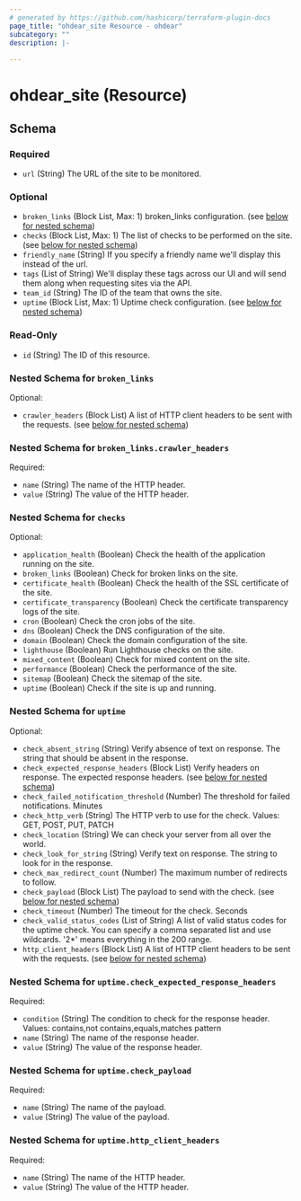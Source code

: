 ```yaml
---
# generated by https://github.com/hashicorp/terraform-plugin-docs
page_title: "ohdear_site Resource - ohdear"
subcategory: ""
description: |-
  
---
```


# ohdear_site (Resource)





<!-- schema generated by tfplugindocs -->
## Schema

### Required

- `url` (String) The URL of the site to be monitored.

### Optional

- `broken_links` (Block List, Max: 1) broken_links configuration. (see [below for nested schema](#nestedblock--broken_links))
- `checks` (Block List, Max: 1) The list of checks to be performed on the site. (see [below for nested schema](#nestedblock--checks))
- `friendly_name` (String) If you specify a friendly name we'll display this instead of the url.
- `tags` (List of String) We'll display these tags across our UI and will send them along when requesting sites via the API.
- `team_id` (String) The ID of the team that owns the site.
- `uptime` (Block List, Max: 1) Uptime check configuration. (see [below for nested schema](#nestedblock--uptime))

### Read-Only

- `id` (String) The ID of this resource.

<a id="nestedblock--broken_links"></a>
### Nested Schema for `broken_links`

Optional:

- `crawler_headers` (Block List) A list of HTTP client headers to be sent with the requests. (see [below for nested schema](#nestedblock--broken_links--crawler_headers))

<a id="nestedblock--broken_links--crawler_headers"></a>
### Nested Schema for `broken_links.crawler_headers`

Required:

- `name` (String) The name of the HTTP header.
- `value` (String) The value of the HTTP header.



<a id="nestedblock--checks"></a>
### Nested Schema for `checks`

Optional:

- `application_health` (Boolean) Check the health of the application running on the site.
- `broken_links` (Boolean) Check for broken links on the site.
- `certificate_health` (Boolean) Check the health of the SSL certificate of the site.
- `certificate_transparency` (Boolean) Check the certificate transparency logs of the site.
- `cron` (Boolean) Check the cron jobs of the site.
- `dns` (Boolean) Check the DNS configuration of the site.
- `domain` (Boolean) Check the domain configuration of the site.
- `lighthouse` (Boolean) Run Lighthouse checks on the site.
- `mixed_content` (Boolean) Check for mixed content on the site.
- `performance` (Boolean) Check the performance of the site.
- `sitemap` (Boolean) Check the sitemap of the site.
- `uptime` (Boolean) Check if the site is up and running.


<a id="nestedblock--uptime"></a>
### Nested Schema for `uptime`

Optional:

- `check_absent_string` (String) Verify absence of text on response. The string that should be absent in the response.
- `check_expected_response_headers` (Block List) Verify headers on response. The expected response headers. (see [below for nested schema](#nestedblock--uptime--check_expected_response_headers))
- `check_failed_notification_threshold` (Number) The threshold for failed notifications. Minutes
- `check_http_verb` (String) The HTTP verb to use for the check. Values: GET, POST, PUT, PATCH
- `check_location` (String) We can check your server from all over the world.
- `check_look_for_string` (String) Verify text on response. The string to look for in the response.
- `check_max_redirect_count` (Number) The maximum number of redirects to follow.
- `check_payload` (Block List) The payload to send with the check. (see [below for nested schema](#nestedblock--uptime--check_payload))
- `check_timeout` (Number) The timeout for the check. Seconds
- `check_valid_status_codes` (List of String) A list of valid status codes for the uptime check. You can specify a comma separated list and use wildcards. '2*' means everything in the 200 range.
- `http_client_headers` (Block List) A list of HTTP client headers to be sent with the requests. (see [below for nested schema](#nestedblock--uptime--http_client_headers))

<a id="nestedblock--uptime--check_expected_response_headers"></a>
### Nested Schema for `uptime.check_expected_response_headers`

Required:

- `condition` (String) The condition to check for the response header. Values: contains,not contains,equals,matches pattern
- `name` (String) The name of the response header.
- `value` (String) The value of the response header.


<a id="nestedblock--uptime--check_payload"></a>
### Nested Schema for `uptime.check_payload`

Required:

- `name` (String) The name of the payload.
- `value` (String) The value of the payload.


<a id="nestedblock--uptime--http_client_headers"></a>
### Nested Schema for `uptime.http_client_headers`

Required:

- `name` (String) The name of the HTTP header.
- `value` (String) The value of the HTTP header.
